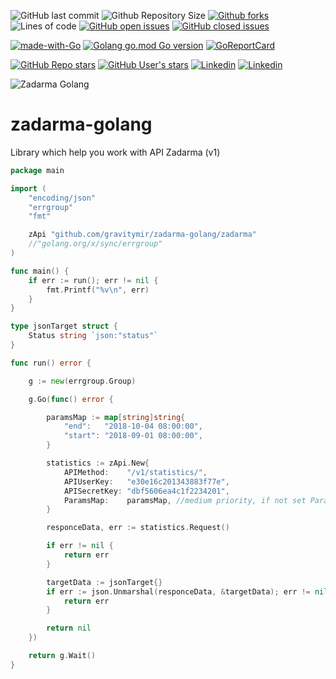 ![GitHub last commit](https://img.shields.io/github/last-commit/gravitymir/zadarma-golang?logo=github)
![Github Repository Size](https://img.shields.io/github/repo-size/gravitymir/zadarma-golang?logo=github)
[![Github forks](https://img.shields.io/github/forks/gravitymir/zadarma-golang?logo=github)](https://github.com/gravitymir/zadarma-golang/network/members)
![Lines of code](https://img.shields.io/tokei/lines/github.com/gravitymir/zadarma-golang?logo=github)
[![GitHub open issues](https://img.shields.io/github/issues/gravitymir/zadarma-golang?logo=github)](https://github.com/gravitymir/zadarma-golang/issues)
[![GitHub closed issues](https://img.shields.io/github/issues-closed/gravitymir/zadarma-golang?logo=github)](https://github.com/gravitymir/zadarma-golang/issues)

[![made-with-Go](https://img.shields.io/badge/Zadarma-Go-00aed8?logo=go)](https://pkg.go.dev/search?q=zadarma)
[![Golang go.mod Go version](https://img.shields.io/github/go-mod/go-version/gravitymir/zadarma-golang?label=mod&logo=go)](https://pkg.go.dev/search?q=zadarma)
[![GoReportCard](https://goreportcard.com/badge/github.com/gravitymir/zadarma-golang)](https://goreportcard.com/report/github.com/gravitymir/zadarma-golang)

[![GitHub Repo stars](https://img.shields.io/github/stars/gravitymir/zadarma-golang?label=zadarma-golang&logo=github&color=505050&logoColor=fff)](https://github.com/gravitymir/zadarma-golang)
[![GitHub User's stars](https://img.shields.io/github/stars/gravitymir?label=gravitymir&logo=github&color=505050&logoColor=fff)](https://github.com/gravitymir)
[![Linkedin](https://img.shields.io/badge/AndreySukhodeev-linkedin?logo=linkedin&color=4d4d4d&logoColor=0B66C3)](https://www.linkedin.com/in/andrey-sukhodeev-108a131b9/)
[![Linkedin](https://img.shields.io/badge/Gravitymir-telegram?logo=telegram&color=4d4d4d&logoColor=1F97D5)](https://t.me/gravitymir)

![Zadarma Golang](https://raw.githubusercontent.com/gravitymir/zadarma-golang/master/zadarma_go.jpg)

# zadarma-golang
Library which help you work with API Zadarma (v1)

``` go
package main

import (
	"encoding/json"
	"errgroup"
	"fmt"

	zApi "github.com/gravitymir/zadarma-golang/zadarma"
	//"golang.org/x/sync/errgroup"
)

func main() {
	if err := run(); err != nil {
		fmt.Printf("%v\n", err)
	}
}

type jsonTarget struct {
	Status string `json:"status"`
}

func run() error {

	g := new(errgroup.Group)

	g.Go(func() error {

		paramsMap := map[string]string{
			"end":   "2018-10-04 08:00:00",
			"start": "2018-09-01 08:00:00",
		}

		statistics := zApi.New{
			APIMethod:    "/v1/statistics/",
			APIUserKey:   "e30e16c201343883f77e",
			APISecretKey: "dbf5606ea4c1f2234201",
			ParamsMap:    paramsMap, //medium priority, if not set ParamsUrlValues
		}

		responceData, err := statistics.Request()

		if err != nil {
			return err
		}

		targetData := jsonTarget{}
		if err := json.Unmarshal(responceData, &targetData); err != nil {
			return err
		}

		return nil
	})

	return g.Wait()
}
```
